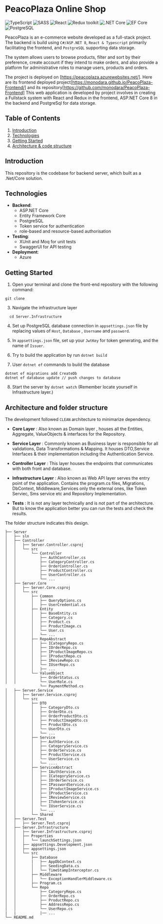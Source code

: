 # PeacoPlaza Online Shop

![TypeScript](https://img.shields.io/badge/TypeScript-v.4-green)
![SASS](https://img.shields.io/badge/SASS-v.4-hotpink)
![React](https://img.shields.io/badge/React-v.18-blue)
![Redux toolkit](https://img.shields.io/badge/Redux-v.1.9-brown)
![.NET Core](https://img.shields.io/badge/.NET%20Core-v.8-purple)
![EF Core](https://img.shields.io/badge/EF%20Core-v.8-cyan)
![PostgreSQL](https://img.shields.io/badge/PostgreSQL-v.16-drakblue)

PeacoPlaza is an e-commerce website developed as a full-stack project. The backend is build using `C#/ASP.NET 8`, `React & Typescript` primarily facilitating the frontend, and `PostgreSQL` supporting data storage.

The system allows users to browse products, filter and sort by their preference, create account if they intend to make orders, and also provide a platform for administrative roles to manage users, products and orders.

The project is deployed on [https://peacoplaza.azurewebsites.net/]. Here are its frontend deployed project[https://monodara.github.io/PeacoPlaza-Frontend/] and its repository[https://github.com/monodara/PeacoPlaza-Frontend]
This web application is developed by
project involves in creating a Fullstack system with React and Redux in the frontend, ASP.NET Core 8 in the backend and PostgreSql for data storage.

## Table of Contents

1. [Introduction](#introduction)
2. [Technologies](#fTechnologies)
3. [Getting Started](#getting-started)
4. [Architecture & code structure](#ArchitectureandFolderStructure)

## Introduction

This repository is the codebase for backend server, which built as a .Net/Core solution.

## Technologies

- **Backend**:
  - ASP.NET Core
  - Entity Framework Core
  - PostgreSQL
  - Token service for authentication
  - role-based and resource-based authorisation
- **Testing**:
  - XUnit and Moq for unit tests
  - SwaggerUI for API testing
- **Deployment**:
  - Azure

## Getting Started

1. Open your terminal and clone the front-end repository with the following command:

```
git clone
```

3. Navigate the infrastructure layer

```
  cd Server.Infrastructure
```

4. Set up PostgreSQL database connection in `appsettings.json` file by replacing values of `Host`, `Database` , `Username` and `password`.
5. In `appsettings.json` file, set up your `JwtKey` for token generating, and the name of `Issuer`.

6. Try to build the application by run `dotnet build`
7. User `dotnet ef` commands to build the database

```
dotnet ef migrations add CreateDb
dotnet ef database update // push changes to database
```
8. Start the server by `dotnet watch` (Remember locate yourself in Infrastructure layer.)

## Architecture and folder structure
The development followed `CLEAN` architecture to minimarize dependency.  
- **Core Layer** : Also known as Domain layer , houses all the Entities, Aggregate, ValueObjects & interfaces for the Repository.

- **Service Layer** : Commonly known as Business layer is responsible for all validations, Data Transformations & Mapping. It houses DTO,Service Interfaces & their implementation including the Authentication Service.

- **Controller Layer** : This layer houses the endpoints that communicates with both front and database.

- **Infrastructure Layer** : Also known as Web API layer serves the entry point of the application. Contains the program.cs files, Migrations, DbContext, Middleware,Services only the external ones, like Token Serviec, Sms service etc and Repository Implementation.

- **Tests** : It is not any layer technically and is not part of the architecture. But to know the application better you can run the tests and check the results.

The folder structure indicates this design. 
```.
├── Server
│   ├── sln
│   ├── Controller
│   │   ├── Server.Controller.csproj
│   │   └── src
│   │       └── Controller
│   │           ├── AuthController.cs
│   │           ├── CategoryController.cs
│   │           ├── OrderController.cs
│   │           ├── ProductController.cs
│   │           ├── UserController.cs
│   │           └── ...
│   ├── Server.Core
│   │   ├── Server.Core.csproj
│   │   └── src
│   │       ├── Common
│   │       │   ├── QueryOptions.cs
│   │       │   ├── UserCredential.cs
│   │       ├── Entity
│   │       │   ├── BaseEntity.cs
│   │       │   ├── Category.cs
│   │       │   ├── Product.cs
│   │       │   ├── ProductImage.cs
│   │       │   └── User.cs
│   │       │   └── ...
│   │       ├── RepoAbstract
│   │       │   ├── ICategoryRepo.cs
│   │       │   ├── IOrderRepo.cs
│   │       │   ├── IProductImageRepo.cs
│   │       │   ├── IProductRepo.cs
│   │       │   ├── IReviewRepo.cs
│   │       │   └── IUserRepo.cs
│   │       │   ├── ...
│   │       └── ValueObject
│   │           ├── OrderStatus.cs
│   │           └── UserRole.cs
                └── PaymentMethod.cs
│   ├── Server.Service
│   │   ├── Server.Service.csproj
│   │   └── src
│   │       ├── DTO
│   │       │   ├── CategoryDto.cs
│   │       │   ├── OrderDto.cs
│   │       │   ├── OrderProductDto.cs
│   │       │   ├── ProductImageDto.cs
│   │       │   ├── ProductDto.cs
│   │       │   └── UserDto.cs
│   │       │   └── ...
│   │       ├── Service
│   │       │   ├── AuthService.cs
│   │       │   ├── CategoryService.cs
│   │       │   ├── OrderService.cs
│   │       │   ├── ProductService.cs
│   │       │   └── UserService.cs
│   │       │   └── ....
│   │       ├── ServiceAbstract
│   │       │   ├── IAuthService.cs
│   │       │   ├── ICategoryService.cs
│   │       │   ├── IOrderService.cs
│   │       │   ├── IPasswordService.cs
│   │       │   ├── IProductImageService.cs
│   │       │   ├── IProductService.cs
│   │       │   ├── IReviewService.cs
│   │       │   ├── ITokenService.cs
│   │       │   └── IUserService.cs
│   │       │   └── ...
│   │       └── Shared
│   ├── Server.Test
│   │   ├── Server.Test.csproj
│   ├── Server.Infrastructure
│   │   ├── Server.Infrastructure.csproj
│   │   ├── Properties
│   │   │   └── launchSettings.json
│   │   ├── appsettings.Development.json
│   │   ├── appsettings.json
│   │   └── src
│   │       ├── Database
│   │       |   ├── AppDbContext.cs
│   │       │   ├── SeedingData.cs
│   │       │   └── TimeStampInterceptor.cs
│   │       ├── Middleware
│   │       │   └── ExceptionHandlerMiddleware.cs
│   │       ├── Program.cs
│   │       └── Repo
│   │           ├── CategoryRepo.cs
│   │           ├── OrderRepo.cs
│   │           ├── ProductRepo.cs
│   │           ├── AddressRepo.cs
│   │           └── UserRepo.cs
|   |           |── ...
└── README.md

